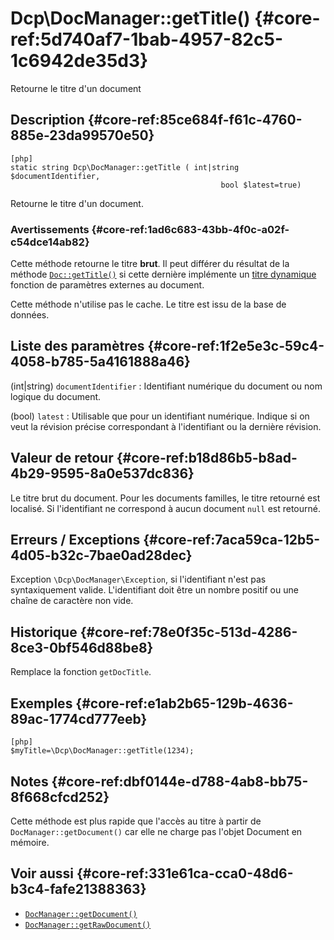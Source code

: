 # Dcp\DocManager::getTitle()  {#core-ref:5d740af7-1bab-4957-82c5-1c6942de35d3}

<div class="short-description">
Retourne le titre d'un document
</div>


## Description  {#core-ref:85ce684f-f61c-4760-885e-23da99570e50}

    [php]
    static string Dcp\DocManager::getTitle ( int|string $documentIdentifier,
                                                   bool $latest=true)

Retourne le titre d'un document.

### Avertissements  {#core-ref:1ad6c683-43bb-4f0c-a02f-c54dce14ab82}

Cette méthode retourne le titre **brut**. Il peut différer du résultat de la
méthode [`Doc::getTitle()`][gettitle] si cette dernière implémente un [titre
dynamique][getcustomtitle] fonction de paramètres externes au document.

Cette méthode n'utilise pas le cache. Le titre est issu de la base de données.

## Liste des paramètres  {#core-ref:1f2e5e3c-59c4-4058-b785-5a4161888a46}

(int|string) `documentIdentifier`
:   Identifiant numérique du document ou nom logique du document.


(bool) `latest` 
:   Utilisable que pour un identifiant numérique. Indique si on veut la
    révision précise correspondant à l'identifiant ou la dernière révision.

## Valeur de retour  {#core-ref:b18d86b5-b8ad-4b29-9595-8a0e537dc836}

Le titre brut du document.
Pour les documents familles, le titre retourné est localisé.
Si l'identifiant ne correspond à aucun document `null` est retourné.

## Erreurs / Exceptions  {#core-ref:7aca59ca-12b5-4d05-b32c-7bae0ad28dec}

Exception `\Dcp\DocManager\Exception`, si l'identifiant n'est pas
syntaxiquement valide. L'identifiant doit être un nombre positif ou une chaîne
de caractère non vide.


## Historique  {#core-ref:78e0f35c-513d-4286-8ce3-0bf546d88be8}

Remplace la fonction `getDocTitle`.

## Exemples  {#core-ref:e1ab2b65-129b-4636-89ac-1774cd777eeb}

    [php]
    $myTitle=\Dcp\DocManager::getTitle(1234);
    

## Notes  {#core-ref:dbf0144e-d788-4ab8-bb75-8f668cfcd252}

Cette méthode est plus rapide que l'accès au titre à partir de
`DocManager::getDocument()` car elle ne charge pas l'objet Document en mémoire.

## Voir aussi  {#core-ref:331e61ca-cca0-48d6-b3c4-fafe21388363}

*   [`DocManager::getDocument()`][getdocument]
*   [`DocManager::getRawDocument()`][getrawdocument]

<!-- links -->
[getrawdocument]:   #core-ref:27f42abc-23c2-43c7-9a28-cfd32250632c
[getdocument]:      #core-ref:dfa0762f-6ff3-4349-bd21-6442740d9dcc
[searchdoc]:        #core-ref:a5216d5c-4e0f-4e3c-9553-7cbfda6b3255
[doclist]:          #core-ref:23c71c28-dbce-4d34-819a-50d5bc4a38c3
[DocClass]:         #core-ref:1d557fb4-4eca-4ab8-a334-974fe563ddd2
[docstore]:         #core-ref:b8540d13-ece6-4e9e-9b72-6a56bca9da12
[gettitle]:         #core-ref:84011cc8-2aec-4f39-81f0-c7ae803e4913
[getcustomtitle]:   #core-ref:3c5ff78d-c080-48fb-a293-9736ed4e95b8